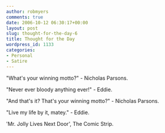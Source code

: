 ```yaml
---
author: robmyers
comments: true
date: 2006-10-12 06:30:17+00:00
layout: post
slug: thought-for-the-day-6
title: Thought for the Day
wordpress_id: 1133
categories:
- Personal
- Satire
---
```


"What's your winning motto?" - Nicholas Parsons.  
  
"Never ever bloody anything ever!" - Eddie.  
  
"And that's it? That's your winning motto?" - Nicholas Parsons.  
  
"Live my life by it, matey." - Eddie.  
  
'Mr. Jolly Lives Next Door', The Comic Strip.  


